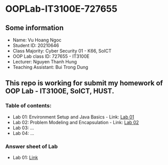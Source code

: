 # OOPLab-IT3100E-727655

## Some information

* Name: Vu Hoang Ngoc 
* Student ID: 20210646
* Class Majority: Cyber Security 01 - K66, SoICT
* OOP Lab class ID: 727655 - IT3100E
* Lecturer: Nguyen Thanh Hung
* Teaching Assistant: Bui Trong Dung

## This repo is working for submit my homework of OOP Lab - IT3100E, SoICT, HUST.
### Table of contents:

* Lab 01: Environment Setup and Java Basics - Link: [Lab 01](./Lab_01)
* Lab 02: Problem Modeling and Encapsulation - Link: [Lab 02](./Lab_02)
* Lab 03: ...
* Lab 04: ...

### Answer sheet of Lab

* Lab 01: [Link](./Lab_01/answer.txt)
